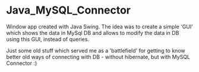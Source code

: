 # Java_MySQL_Connector
 
Window app created with Java Swing. 
The idea was to create a simple 'GUI' which shows the data in MySql DB and allows to modify the data in DB using this GUI, instead of queries.

Just some old stuff which served me as a 'battlefield' for getting to know better old ways of connecting with DB - without hibernate, but with MySQL Connector :)
